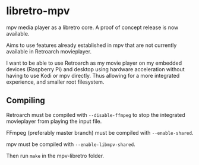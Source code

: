 # libretro-mpv

mpv media player as a libretro core. A proof of concept release is now available.

Aims to use features already established in mpv that are not currently available in Retroarch movieplayer.

I want to be able to use Retroarch as my movie player on my embedded devices (Raspberry Pi) and desktop using hardware acceleration without having to use Kodi or mpv directly. Thus allowing for a more integrated experience, and smaller root filesystem.

## Compiling

Retroarch must be compiled with `--disable-ffmpeg` to stop the integrated movieplayer from playing the input file.

FFmpeg (preferably master branch) must be compiled with `--enable-shared`.

mpv must be compiled with `--enable-libmpv-shared`.

Then run `make` in the mpv-libretro folder.
